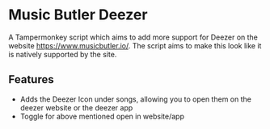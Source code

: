 # Music Butler Deezer
A Tampermonkey script which aims to add more support for Deezer on the website https://www.musicbutler.io/.
The script aims to make this look like it is natively supported by the site.

## Features
- Adds the Deezer Icon under songs, allowing you to open them on the deezer website or the deezer app
- Toggle for above mentioned open in website/app
